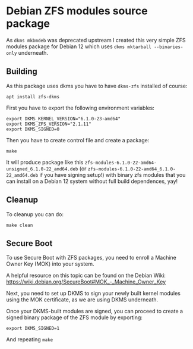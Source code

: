 Debian ZFS modules source package
======

As `dkms mkbmdeb` was deprecated upstream I created this very simple ZFS modules package for Debian 12 which uses `dkms mktarball --binaries-only` underneath.

## Building

As this package uses dkms you have to have `dkms-zfs` installed of course:

```
apt install zfs-dkms
```

First you have to export the following environment variables:

```
export DKMS_KERNEL_VERSION="6.1.0-23-amd64"
export DKMS_ZFS_VERSION="2.1.11"
export DKMS_SIGNED=0
```

Then you have to create control file and create a package:
```
make
```

It will produce package like this `zfs-modules-6.1.0-22-amd64-unsigned_6.1.0-22_amd64.deb` (or `zfs-modules-6.1.0-22-amd64_6.1.0-22_amd64.deb` if you have signing setup!) with binary zfs modules that you can install on a Debian 12 system without full build dependences, yay!

## Cleanup

To cleanup you can do:

```
make clean
```

## Secure Boot

To use Secure Boot with ZFS packages, you need to enroll a Machine Owner Key (MOK) into your system.

A helpful resource on this topic can be found on the Debian Wiki: https://wiki.debian.org/SecureBoot#MOK_-_Machine_Owner_Key

Next, you need to set up DKMS to sign your newly built kernel modules using the MOK certificate, as we are using DKMS underneath.

Once your DKMS-built modules are signed, you can proceed to create a signed binary package of the ZFS module by exporting:

```
export DKMS_SIGNED=1
```

And repeating `make`
